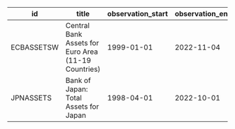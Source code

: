 | id         | title                                               | observation_start   | observation_end   |
|------------|-----------------------------------------------------|---------------------|-------------------|
| ECBASSETSW | Central Bank Assets for Euro Area (11-19 Countries) | 1999-01-01          | 2022-11-04        |
| JPNASSETS  | Bank of Japan: Total Assets for Japan               | 1998-04-01          | 2022-10-01        |